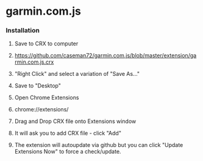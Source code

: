 garmin.com.js
=============

### Installation

1. Save to CRX to computer
  1. https://github.com/caseman72/garmin.com.js/blob/master/extension/garmin.com.js.crx
  2. "Right Click" and select a variation of "Save As..."
  3. Save to "Desktop"

2. Open Chrome Extensions
  1. chrome://extensions/

3. Drag and Drop CRX file onto Extensions window
  1. It will ask you to add CRX file - click "Add"

4. The extension will autoupdate via github but you can click "Update Extensions Now" to force a check/update.

